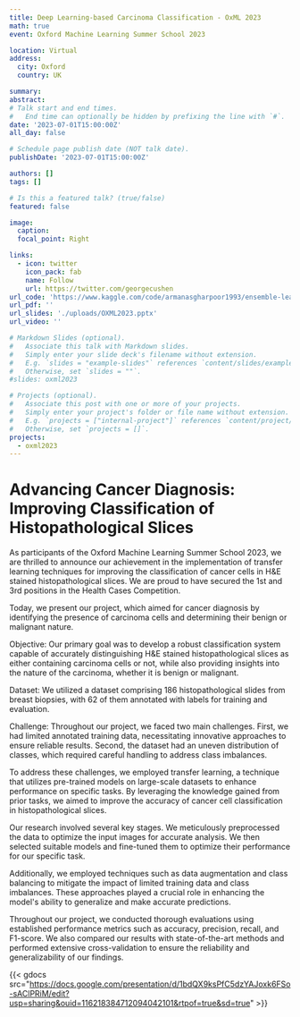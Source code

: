 ```yaml
---
title: Deep Learning-based Carcinoma Classification - OxML 2023
math: true
event: Oxford Machine Learning Summer School 2023

location: Virtual
address:
  city: Oxford
  country: UK

summary:
abstract: 
# Talk start and end times.
#   End time can optionally be hidden by prefixing the line with `#`.
date: '2023-07-01T15:00:00Z'
all_day: false

# Schedule page publish date (NOT talk date).
publishDate: '2023-07-01T15:00:00Z'

authors: []
tags: []

# Is this a featured talk? (true/false)
featured: false

image:
  caption: 
  focal_point: Right

links:
  - icon: twitter
    icon_pack: fab
    name: Follow
    url: https://twitter.com/georgecushen
url_code: 'https://www.kaggle.com/code/armanasgharpoor1993/ensemble-learning-k-fold?scriptVersionId=135323558'
url_pdf: ''
url_slides: './uploads/OXML2023.pptx'
url_video: ''

# Markdown Slides (optional).
#   Associate this talk with Markdown slides.
#   Simply enter your slide deck's filename without extension.
#   E.g. `slides = "example-slides"` references `content/slides/example-slides.md`.
#   Otherwise, set `slides = ""`.
#slides: oxml2023

# Projects (optional).
#   Associate this post with one or more of your projects.
#   Simply enter your project's folder or file name without extension.
#   E.g. `projects = ["internal-project"]` references `content/project/deep-learning/index.md`.
#   Otherwise, set `projects = []`.
projects:
  - oxml2023
---
```


# Advancing Cancer Diagnosis: Improving Classification of Histopathological Slices

As participants of the Oxford Machine Learning Summer School 2023, we are thrilled to announce our achievement in the implementation of transfer learning techniques for improving the classification of cancer cells in H&E stained histopathological slices. We are proud to have secured the 1st and 3rd positions in the Health Cases Competition.

Today, we present our project, which aimed for cancer diagnosis by identifying the presence of carcinoma cells and determining their benign or malignant nature.

Objective: Our primary goal was to develop a robust classification system capable of accurately distinguishing H&E stained histopathological slices as either containing carcinoma cells or not, while also providing insights into the nature of the carcinoma, whether it is benign or malignant.

Dataset: We utilized a dataset comprising 186 histopathological slides from breast biopsies, with 62 of them annotated with labels for training and evaluation.

Challenge: Throughout our project, we faced two main challenges. First, we had limited annotated training data, necessitating innovative approaches to ensure reliable results. Second, the dataset had an uneven distribution of classes, which required careful handling to address class imbalances.

To address these challenges, we employed transfer learning, a technique that utilizes pre-trained models on large-scale datasets to enhance performance on specific tasks. By leveraging the knowledge gained from prior tasks, we aimed to improve the accuracy of cancer cell classification in histopathological slices.

Our research involved several key stages. We meticulously preprocessed the data to optimize the input images for accurate analysis. We then selected suitable models and fine-tuned them to optimize their performance for our specific task.

Additionally, we employed techniques such as data augmentation and class balancing to mitigate the impact of limited training data and class imbalances. These approaches played a crucial role in enhancing the model's ability to generalize and make accurate predictions.

Throughout our project, we conducted thorough evaluations using established performance metrics such as accuracy, precision, recall, and F1-score. We also compared our results with state-of-the-art methods and performed extensive cross-validation to ensure the reliability and generalizability of our findings.


{{< gdocs src="https://docs.google.com/presentation/d/1bdQX9ksPfC5dzYAJoxk6FSo-sAClPRiM/edit?usp=sharing&ouid=116218384712094042101&rtpof=true&sd=true" >}}
